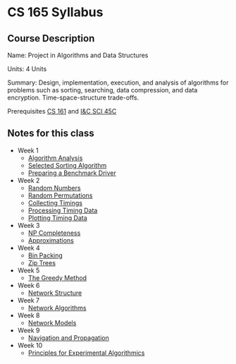 # CS 165 Syllabus 

## Course Description

Name: Project in Algorithms and Data Structures

Units: 4 Units

Summary: Design, implementation, execution, and analysis of algorithms for problems such as sorting, searching, data compression, and data encryption. Time-space-structure trade-offs.

Prerequisites [CS 161](../../winter-2022/cs-161/syllabus.md) and [I&C SCI 45C](../../fall-2020/ics-45c/syllabus.md)

## Notes for this class

- Week 1 
    - [Algorithm Analysis](./week1/algorithm-analysis.md)
    - [Selected Sorting Algorithm](./week1/selected-sorting-algorithms.md)
    - [Preparing a Benchmark Driver](./week1/making-a-benchmark-driver.md)
- Week 2
    - [Random Numbers](./week2/random-numbers.md)
    - [Random Permutations](./week2/random-permutations.md)
    - [Collecting Timings](./week2/collecting-timing-data.md)
    - [Processing Timing Data](./week2/processing-timing-data.md)
    - [Plotting Timing Data](./week2/plotting-timing-data.md)
- Week 3
    - [NP Completeness](./week3/np-completeness.md)
    - [Approximations](./week3/approximation.md)
- Week 4
    - [Bin Packing](./week4/bin-packing.md)
    - [Zip Trees](./week4/zip-trees.md)
- Week 5
    - [The Greedy Method](./week5/the-greedy-method.md)
- Week 6
    - [Network Structure](./week6/network-structure.md)
- Week 7
    - [Network Algorithms](./week7/network-algorithms.md)
- Week 8
    - [Network Models](./week8/network-models.md)
- Week 9
    - [Navigation and Propagation](./week9/navigation-and-propagation.md)
- Week 10
    - [Principles for Experimental Algorithmics](./week10/principals-of-experimental-algorithms.md)
